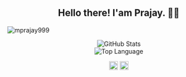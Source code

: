 <h2 align="center">Hello there! I'am Prajay. 👋🤓</h2>





<p align="left"> <img src="https://komarev.com/ghpvc/?username=mprajay999" alt="mprajay999" /> </p>

<p align="center">
    <img alt = "GitHub Stats" src="https://github-readme-stats.vercel.app/api?username=mprajay999&show_icons=true&hide=issues&icon_color=000000&hide_border=true&title_color=5391FE&text_color=555">
    <br>
    <img alt = "Top Language" src="https://github-readme-stats.vercel.app/api/top-langs/?username=mprajay999&hide=html,&hide_border=true&title_color=5391FE&text_color=555"
</p>

<p align="center"> 
<a href="https://twitter.com/PrajayReddyM" target="blank"><img align="center" src="https://cdn.jsdelivr.net/npm/simple-icons@3.0.1/icons/twitter.svg" alt="PrajayReddyM" height="20" width="20" /></a>
<a href="https://www.linkedin.com/in/mprajay999/" target="blank"><img align="center" src="https://cdn.jsdelivr.net/npm/simple-icons@3.0.1/icons/linkedin.svg" alt="mprajay999" height="20" width="20" /></a>


